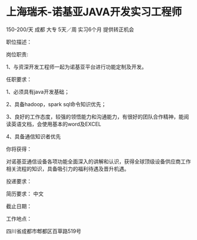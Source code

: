 # 上海瑞禾-诺基亚JAVA开发实习工程师

150-200/天 成都 大专 5天／周 实习6个月 提供转正机会

职位描述：

岗位职责:

1、与资深开发工程师一起为诺基亚平台进行功能定制及开发。



任职要求：

1、必须具有java开发基础；

2、具备hadoop，spark sql命令知识优先；

3、良好的工作态度，较强的领悟能力和沟通能力，有很好的团队合作精神，能阅读英语文档，会使用基本的word及EXCEL

4、具备通信知识者优先



你将获得：

对诺基亚通信设备各项功能全面深入的讲解和认识，获得全球顶级设备供应商工作相关流程的知识，具备吸引力的福利待遇及晋升机遇。

投递要求：

简历要求： 中文

截止日期：

工作地点：

四川省成都市郫都区百草路519号